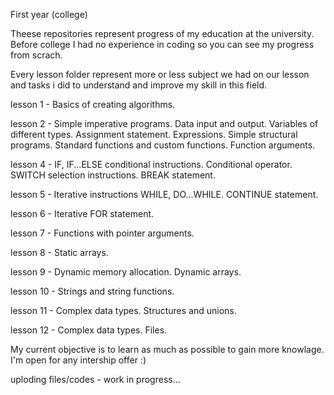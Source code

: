 First year (college)

Theese repositories represent progress of my education at the university.
Before college I had no experience in coding so you can see my progress from scrach.

Every lesson folder represent more or less subject we had on our lesson and tasks i did to
understand and improve my skill in this field.

lesson 1 - Basics of creating algorithms.

lesson 2 - Simple imperative programs. Data input and output. Variables of different types. Assignment statement. Expressions. Simple structural programs. Standard functions and custom functions. Function arguments.

lesson 4 - IF, IF...ELSE conditional instructions. Conditional operator. SWITCH selection instructions. BREAK statement.

lesson 5 - Iterative instructions WHILE, DO...WHILE. CONTINUE statement.

lesson 6 - Iterative FOR statement.

lesson 7 - Functions with pointer arguments.

lesson 8 - Static arrays.

lesson 9 - Dynamic memory allocation. Dynamic arrays.

lesson 10 - Strings and string functions.

lesson 11 - Complex data types. Structures and unions.

lesson 12 - Complex data types. Files.

My current objective is to learn as much as possible to gain more knowlage. I'm open for
any intership offer :)

uploding files/codes - work in progress...
